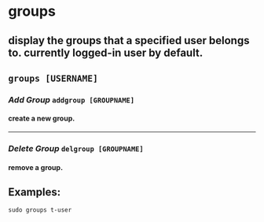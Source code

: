 # groups

display the groups that a specified user belongs to. currently logged-in user by default.
---

` groups [USERNAME] `
---

### ***Add Group*** ` addgroup [GROUPNAME] ` <br>
#### create a new group.

---

### ***Delete Group*** ` delgroup [GROUPNAME] ` <br>
#### remove a group.

## Examples:
` sudo groups t-user `

